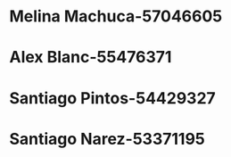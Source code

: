 # Melina Machuca-57046605
# Alex Blanc-55476371
# Santiago Pintos-54429327
# Santiago Narez-53371195
